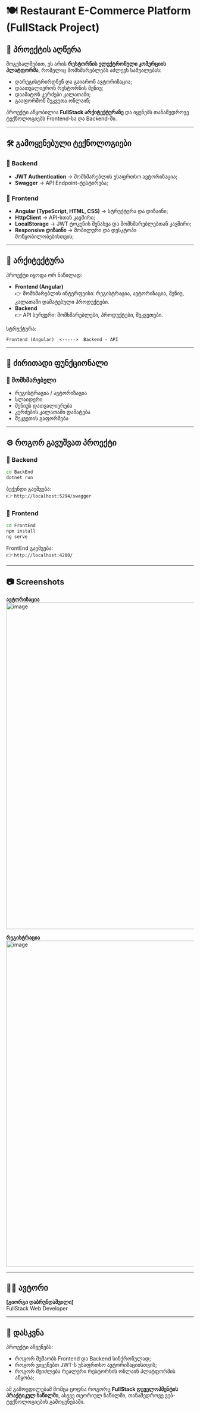 # 🍽️ Restaurant E-Commerce Platform (FullStack Project)

## 📌 პროექტის აღწერა
მოგესალმებით, ეს არის **რესტორნის ელექტრონული კომერციის პლატფორმა**, რომელიც მომხმარებლებს აძლევს საშუალებას:
- დარეგისტრირდნენ და გაიარონ ავტორიზაცია;
- დაათვალიერონ რესტორნის მენიუ;
- დაამატონ კერძები კალათაში;
- გააფორმონ შეკვეთა ონლაინ;


პროექტი აწყობილია **FullStack არქიტექტურაზე** და იყენებს თანამედროვე ტექნოლოგიებს Frontend-სა და Backend-ში.

---

## 🛠 გამოყენებული ტექნოლოგიები

### 🔹 Backend
- **JWT Authentication** → მომხმარებლის უსაფრთხო ავტორიზაცია;
- **Swagger** → API Endpoint-ტესტირება;

### 🔹 Frontend
- **Angular (TypeScript, HTML, CSS)** → სტრუქტურა და დიზაინი;
- **HttpClient** → API-სთან კავშირი;
- **LocalStorage** → JWT ტოკენის შენახვა და მომხმარებლებთან კავშირი;
- **Responsive დიზაინი** → მობილური და დესკტოპი მოწყობილობებისთვის; 

---

## 🔗 არქიტექტურა
პროექტი იყოფა ორ ნაწილად:

- **Frontend (Angular)**  
  👉 მომხმარებლის ინტერფეისი: რეგისტრაცია, ავტორიზაცია, მენიუ, კალათაში დამატებული პროდუქტები.
- **Backend**  
  👉 API სერვერი:  მომხმარებლები, პროდუქტები, შეკვეთები.  

სტრუქტურა:  
```
Frontend (Angular)  <----->  Backend - API
```

---

## 🚀 ძირითადი ფუნქციონალი

### 👤 მომხმარებელი
- რეგისტრაცია / ავტორიზაცია
- სლაიდერი
- მენიუს დათვალიერება
- კერძების კალათაში დამატება
- შეკვეთის გაფორმება

---

## ⚙️ როგორ გავუშვათ პროექტი

### 🔹 Backend
```bash
cd BackEnd
dotnet run
```
ბექენდი გაეშვება:  
👉 `http://localhost:5294/swagger`

### 🔹 Frontend
```bash
cd FrontEnd
npm install
ng serve 
```
FrontEnd გაეშვება:  
👉 `http://localhost:4200/`

---

## 📷 Screenshots
**ავტორიზაცია**
<img width="1890" height="878" alt="image" src="https://github.com/user-attachments/assets/86822e42-c735-4987-91a4-ce15f40cfcb2" />

**რეგისტრაცია**
<img width="1895" height="877" alt="image" src="https://github.com/user-attachments/assets/b9a39697-af80-402b-8df6-d5922af182a1" />

---

## 🧑‍💻 ავტორი
**[გიორგი დაბრუნდაშვილი]**  
FullStack Web Developer 

---

## 🎯 დასკვნა
პროექტი აჩვენებს:
- როგორ მუშაობს Frontend და Backend სინქრონულად;
- როგორ ვიყენებთ JWT-ს უსაფრთხო ავტორიზაციისთვის;
- როგორ შეიძლება რეალური რესტორნის ონლაინ პლატფორმის აწყობა;

ამ გამოცდილებამ მომცა ცოდნა როგორც **FullStack დეველოპმენტის პრაქტიკულ ნაწილში**, ასევე თეორიულ ნაწილში, თანამედროვე ვებ-ტექნოლოგიების გამოყენებაში.
